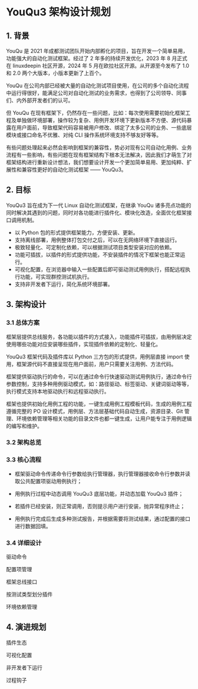 # YouQu3 架构设计规划

## 1. 背景

YouQu 是 2021 年成都测试团队开始内部孵化的项目，旨在开发一个简单易用，功能强大的自动化测试框架。经过了 2 年多的持续开发优化，2023 年 8 月正式在 linuxdeepin 社区开源，2024 年 5 月在欧拉社区开源。从开源至今发布了 1.0 和 2.0 两个大版本，小版本更新了上百个。

YouQu 在公司内部已经被大量的自动化测试项目使用，在公司的多个自动化流程中运行得很好，能满足公司对自动化测试的业务需求，也得到了公司领导、同事们、内外部开发者们的认可。

但 YouQu 在现有框架下，仍然存在一些问题，比如：每次使用需要初始化框架工程及单独做环境部署，操作较为复杂、用例开发环境下更新版本不方便、源代码暴露在用户面前，导致框架代码容易被用户修改、绑定了太多公司的业务、一些底层模块或接口命名不优雅、对纯 CLI 操作系统环境支持不够友好等等。

有些问题处理起来必然会影响到框架的兼容性，势必对现有公司自动化用例、业务流程有一些影响，有些问题在现有框架结构下根本无法解决，因此我们才萌生了对框架结构进行重新设计想法，我们想要设计开发一个更加简单易用、更加纯粹、扩展性和兼容性更好的自动化测试框架 —— YouQu3。

## 2. 目标

YouQu3 旨在成为下一代 Linux 自动化测试框架，在继承 YouQu 诸多亮点功能的同时解决其遇到的问题，同时对各功能进行插件化、模块化改造，全面优化框架接口调用机制。

- 以 Python 包的形式提供框架能力，方便安装、更新。
- 支持离线部署，用例整体打包交付之后，可以在无网络环境下直接运行。
- 极致轻量化、可定制化依赖，可以根据测试项目类型安装对应的依赖。
- 功能可插拔，以插件的形式提供功能，不安装插件的情况下框架也能正常运行。
- 可视化配置，在浏览器中输入一些配置后即可驱动测试用例执行，搭配远程执行功能，可实现群控测试机执行。
- 支持非开发者下运行，简化系统环境部署。

## 3. 架构设计

### 3.1 总体方案

框架层提供总线服务，各功能以插件的方式接入，功能插件可插拔，由用例层决定使用哪些功能对应安装哪些插件，实现插件依赖的定制化、轻量化。

YouQu3 框架代码及插件库以 Python 三方包的形式提供，用例层直接 import 使用，框架源代码不直接呈现在用户面前，用户只需要关注用例、方法代码。

框架提供驱动执行的命令，可以在通过命令行快速驱动测试用例执行，通过命令行参数控制，支持多种用例驱动模式，如：路径驱动、标签驱动、关键词驱动等等，执行模式支持本地驱动执行和远程驱动执行。

框架也提供初始化用例工程的功能，一键生成用例工程模板代码，生成的用例工程遵循完整的 PO 设计模式，用例层、方法层基础代码自动生成，资源目录、Git 管理、环境依赖管理等相关功能的目录文件也都一键生成，让用户能专注于用例逻辑的编写和维护。

### 3.2 架构总览

### 3.3 核心流程

- 框架驱动命令传递命令行参数给执行管理器，执行管理器接收命令行参数并读取公共配置项驱动用例执行；

- 用例执行过程中动态调用 YouQu3 底层功能，并动态加载 YouQu3 插件；

- 若插件已经安装，则正常调用，否则提示用户进行安装，抛异常程序终止；

- 用例执行完成后生成多种测试报告，并根据需要将测试结果，通过配置的接口进行数据回填。

### 3.4 详细设计

驱动命令

配置项管理

框架总线接口

按测试类型划分插件

环境依赖管理

## 4. 演进规划

插件生态

可视化配置

非开发者下运行

过程钩子
